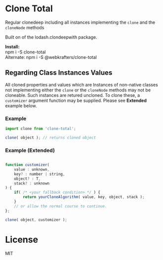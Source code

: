 # Clone Total

Regular clonedeep including all instances implementing the `clone` and the `cloneNode` methods

Built on of the lodash.clondeepwith package.<br />

**Install:**\
npm i -S clone-total\
Alternate: npm i -S @webkrafters/clone-total

## Regarding Class Instances Values
All cloned properties and values which are Instances of non-native classes not implementing either the `clone` or the `cloneNode` methods may not be cloneable. Such instances are retured uncloned. To clone these, a `customizer` argument function may be supplied. Please see **Extended** example below.

### Example

```jsx
import clone from 'clone-total'; 

clone( object ); // returns cloned object
```

### Example (Extended)

```jsx

function customizer(
    value : unknown,
    key? : number | string,
    object? : T,
    stack? : unknown
) {
    if( /* <your fallback condition> */ ) {
        return yourCloneAlgorithm( value, key, object, stack );
    }
    // or allow the normal course to continue.
};

clone( object, customizer );
```

# License
MIT
 